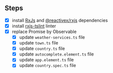 ## Steps

- [x] install [RxJs](https://github.com/reactivex/rxjs) and [@reactivex/rxjs](https://github.com/reactivex/rxjs) dependencies
- [x] install [rxjs-tslint](https://github.com/ReactiveX/rxjs-tslint) linter
- [x] replace Promise by Observable
  - [x] update `weather-services.ts` file
  - [x] update `town.ts` file
  - [x] update `country.ts` file
  - [x] update `autocomplete.element.ts` file
  - [x] update `app.element.ts` file
  - [x] update `country.spec.ts` file
